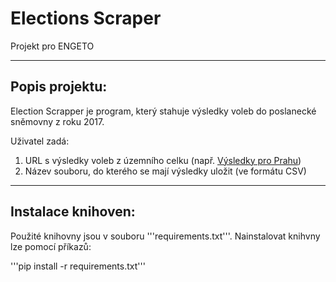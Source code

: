 <h1>Elections Scraper</h1>
Projekt pro ENGETO

---

<h2>Popis projektu:</h2>

Election Scrapper je program, který stahuje výsledky voleb do poslanecké sněmovny z roku 2017.

Uživatel zadá: 
1. URL s výsledky voleb z územního celku (např. [Výsledky pro Prahu](https://www.volby.cz/pls/ps2017nss/ps32?xjazyk=CZ&xkraj=1&xnumnuts=1100))
2. Název souboru, do kterého se mají výsledky uložit (ve formátu CSV)

---

<h2>Instalace knihoven:</h2>

Použité knihovny jsou v souboru '''requirements.txt'''. Nainstalovat knihvny lze pomocí příkazů: 

'''pip install -r requirements.txt'''
